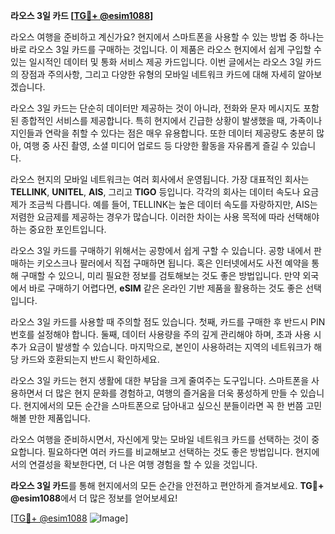 **라오스 3일 카드 [[TG💪+ @esim1088](https://t.me/s/esim1088)]**

라오스 여행을 준비하고 계신가요? 현지에서 스마트폰을 사용할 수 있는 방법 중 하나는 바로 라오스 3일 카드를 구매하는 것입니다. 이 제품은 라오스 현지에서 쉽게 구입할 수 있는 일시적인 데이터 및 통화 서비스 제공 카드입니다. 이번 글에서는 라오스 3일 카드의 장점과 주의사항, 그리고 다양한 유형의 모바일 네트워크 카드에 대해 자세히 알아보겠습니다.

라오스 3일 카드는 단순히 데이터만 제공하는 것이 아니라, 전화와 문자 메시지도 포함된 종합적인 서비스를 제공합니다. 특히 현지에서 긴급한 상황이 발생했을 때, 가족이나 지인들과 연락을 취할 수 있다는 점은 매우 유용합니다. 또한 데이터 제공량도 충분히 많아, 여행 중 사진 촬영, 소셜 미디어 업로드 등 다양한 활동을 자유롭게 즐길 수 있습니다.

라오스 현지의 모바일 네트워크는 여러 회사에서 운영됩니다. 가장 대표적인 회사는 **TELLINK**, **UNITEL**, **AIS**, 그리고 **TIGO** 등입니다. 각각의 회사는 데이터 속도나 요금제가 조금씩 다릅니다. 예를 들어, TELLINK는 높은 데이터 속도를 자랑하지만, AIS는 저렴한 요금제를 제공하는 경우가 많습니다. 이러한 차이는 사용 목적에 따라 선택해야 하는 중요한 포인트입니다.

라오스 3일 카드를 구매하기 위해서는 공항에서 쉽게 구할 수 있습니다. 공항 내에서 판매하는 키오스크나 팔러에서 직접 구매하면 됩니다. 혹은 인터넷에서도 사전 예약을 통해 구매할 수 있으니, 미리 필요한 정보를 검토해보는 것도 좋은 방법입니다. 만약 외국에서 바로 구매하기 어렵다면, **eSIM** 같은 온라인 기반 제품을 활용하는 것도 좋은 선택입니다.

라오스 3일 카드를 사용할 때 주의할 점도 있습니다. 첫째, 카드를 구매한 후 반드시 PIN 번호를 설정해야 합니다. 둘째, 데이터 사용량을 주의 깊게 관리해야 하며, 초과 사용 시 추가 요금이 발생할 수 있습니다. 마지막으로, 본인이 사용하려는 지역의 네트워크가 해당 카드와 호환되는지 반드시 확인하세요.

라오스 3일 카드는 현지 생활에 대한 부담을 크게 줄여주는 도구입니다. 스마트폰을 사용하면서 더 많은 현지 문화를 경험하고, 여행의 즐거움을 더욱 풍성하게 만들 수 있습니다. 현지에서의 모든 순간을 스마트폰으로 담아내고 싶으신 분들이라면 꼭 한 번쯤 고민해볼 만한 제품입니다.

라오스 여행을 준비하시면서, 자신에게 맞는 모바일 네트워크 카드를 선택하는 것이 중요합니다. 필요하다면 여러 카드를 비교해보고 선택하는 것도 좋은 방법입니다. 현지에서의 연결성을 확보한다면, 더 나은 여행 경험을 할 수 있을 것입니다.

**라오스 3일 카드**를 통해 현지에서의 모든 순간을 안전하고 편안하게 즐겨보세요. **TG💪+ @esim1088**에서 더 많은 정보를 얻어보세요!

[[TG💪+ @esim1088](https://t.me/s/esim1088) ![Image](https://i.postimg.cc/Y0z9fWf4/image.png)]